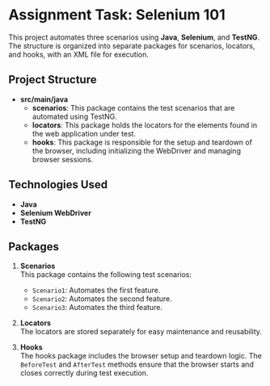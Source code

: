 # Assignment Task: Selenium 101
This project automates three scenarios using **Java**, **Selenium**, and **TestNG**. The structure is organized into separate packages for scenarios, locators, and hooks, with an XML file for execution.

## Project Structure

- **src/main/java**  
  - **scenarios**: This package contains the test scenarios that are automated using TestNG.  
  - **locators**: This package holds the locators for the elements found in the web application under test.  
  - **hooks**: This package is responsible for the setup and teardown of the browser, including initializing the WebDriver and managing browser sessions.

## Technologies Used

- **Java**  
- **Selenium WebDriver**  
- **TestNG**

## Packages

1. **Scenarios**  
   This package contains the following test scenarios:
   - `Scenario1`: Automates the first feature.
   - `Scenario2`: Automates the second feature.
   - `Scenario3`: Automates the third feature.

2. **Locators**  
   The locators are stored separately for easy maintenance and reusability.

3. **Hooks**  
   The hooks package includes the browser setup and teardown logic. The `BeforeTest` and `AfterTest` methods ensure that the browser starts and closes correctly during test execution.

